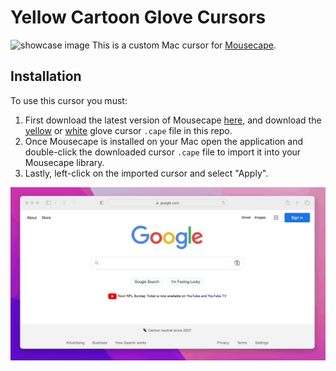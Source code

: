 # Yellow Cartoon Glove Cursors
![showcase image](/assets/hand_cursors_yw_showcase.png)
This is a custom Mac cursor for [Mousecape](https://github.com/alexzielenski/Mousecape). 


## Installation
To use this cursor you must:
1. First download the latest version of Mousecape [here](https://github.com/alexzielenski/Mousecape/releases), and download the [yellow](/yellow_glove_cursor.cape) or [white](/white_glove_cursor.cape) glove cursor `.cape` file in this repo. 
2. Once Mousecape is installed on your Mac open the application and double-click the downloaded cursor `.cape` file to import it into your Mousecape library.
3. Lastly, left-click on the imported cursor and select "Apply".

![gif showcase](/assets/cursor_gif_showcase.gif)
